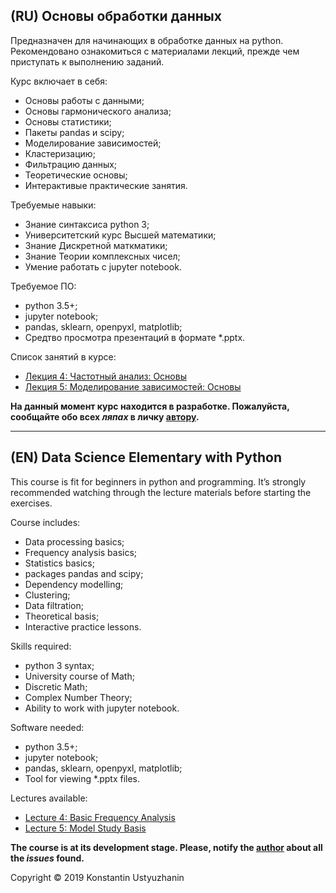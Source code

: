 ## (RU) Основы обработки данных

Предназначен для начинающих в обработке данных на python. Рекомендовано ознакомиться с материалами лекций, прежде чем приступать к выполнению заданий.

Курс включает в себя:
  * Основы работы с данными;
  * Основы гармонического анализа;
  * Основы статистики;
  * Пакеты pandas и scipy;
  * Моделирование зависимостей;
  * Кластеризацию;
  * Фильтрацию данных;
  * Теоретические основы;
  * Интерактивые практические занятия.
  
Требуемые навыки:
  * Знание синтаксиса python 3;
  * Университетский курс Высшей математики;
  * Знание Дискретной маткматики;
  * Знание Теории комплексных чисел;
  * Умение работать с jupyter notebook.

Требуемое ПО:
  * python 3.5+;
  * jupyter notebook;
  * pandas, sklearn, openpyxl, matplotlib;
  * Средтво просмотра презентаций в формате *.pptx.


Список занятий в курсе:
  - [Лекция 4: Частотный анализ: Основы]
  - [Лекция 5: Моделирование зависимостей: Основы]

__На данный момент курс находится в разработке. Пожалуйста, сообщайте обо всех ***ляпах*** в личку [автору].__

[Лекция 4: Частотный анализ: Основы]: https://github.com/ustyuzhaninky/ExtensiveLearning/blob/master/python-elementary-datascience/Lectures/4-frequency-analysis-basis.pptx (../Lectures/4-frequency-analysis-basis.pptx)
[Лекция 5: Моделирование зависимостей: Основы]: https://github.com/ustyuzhaninky/ExtensiveLearning/blob/master/python-elementary-datascience/Lectures/5-model-study-basis.pptx (../Lectures/5-model-study-basis.pptx)
[автору]: https://github.com/ustyuzhaninky/
[автор]: https://github.com/ustyuzhaninky/

* * *

## (EN) Data Science Elementary with Python
This course is fit for beginners in python and programming. It’s strongly recommended watching through the lecture materials before starting the exercises.


Course includes:
  * Data processing basics;
  * Frequency analysis basics;
  * Statistics basics;
  * packages pandas and scipy;
  * Dependency modelling;
  * Clustering;
  * Data filtration;
  * Theoretical basis;
  * Interactive practice lessons.

Skills required:
  * python 3 syntax;
  * University course of Math;
  * Discretic Math;
  * Complex Number Theory;
  * Ability to work with jupyter notebook.

Software needed:
  * python 3.5+;
  * jupyter notebook;
  * pandas, sklearn, openpyxl, matplotlib;
  * Tool for viewing *.pptx files.

Lectures available:
  - [Lecture 4: Basic Frequency Analysis]
  - [Lecture 5: Model Study Basis]

__The course is at its development stage. Please, notify the [author] about all the ***issues*** found.__

[Lecture 4: Basic Frequency Analysis]: https://github.com/ustyuzhaninky/ExtensiveLearning/blob/master/python-elementary-datascience/Lectures/4-frequency-analysis-basis.pptx (../Lectures/4-frequency-analysis-basis.pptx)
[Lecture 5: Model Study Basis]: https://github.com/ustyuzhaninky/ExtensiveLearning/blob/master/python-elementary-datascience/Lectures/5-model-study-basis.pptx (../Lectures/5-model-study-basis.pptx)

[author]: https://github.com/ustyuzhaninky/

Сopyright &copy; 2019 Konstantin Ustyuzhanin
